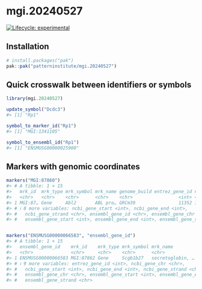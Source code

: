 
<!-- README.md is generated from README.Rmd. Please edit that file -->

# mgi.20240527

<!-- badges: start -->

[![Lifecycle:
experimental](https://img.shields.io/badge/lifecycle-experimental-orange.svg)](https://lifecycle.r-lib.org/articles/stages.html#experimental)
<!-- badges: end -->

## Installation

``` r
# install.packages("pak")
pak::pak("patterninstitute/mgi.20240527")
```

## Quick crosswalk between identifiers or symbols

``` r
library(mgi.20240527)

update_symbol("Dcdc3")
#> [1] "Rp1"
```

``` r
symbol_to_marker_id("Rp1")
#> [1] "MGI:1341105"
```

``` r
symbol_to_ensembl_id("Rp1")
#> [1] "ENSMUSG00000025900"
```

## Markers with genomic coordinates

``` r
markers("MGI:87860")
#> # A tibble: 1 × 15
#>   mrk_id  mrk_type mrk_symbol mrk_name genome_build entrez_gene_id ncbi_gene_chr
#>   <chr>   <chr>    <chr>      <chr>    <chr>                 <int> <chr>        
#> 1 MGI:87… Gene     Abl2       ABL pro… GRCm39                11352 1            
#> # ℹ 8 more variables: ncbi_gene_start <int>, ncbi_gene_end <int>,
#> #   ncbi_gene_strand <chr>, ensembl_gene_id <chr>, ensembl_gene_chr <chr>,
#> #   ensembl_gene_start <int>, ensembl_gene_end <int>, ensembl_gene_strand <chr>
```

``` r

markers("ENSMUSG00000066583", "ensembl_gene_id")
#> # A tibble: 1 × 15
#>   ensembl_gene_id    mrk_id    mrk_type mrk_symbol mrk_name         genome_build
#>   <chr>              <chr>     <chr>    <chr>      <chr>            <chr>       
#> 1 ENSMUSG00000066583 MGI:87862 Gene     Scgb1b27   secretoglobin, … GRCm39      
#> # ℹ 9 more variables: entrez_gene_id <int>, ncbi_gene_chr <chr>,
#> #   ncbi_gene_start <int>, ncbi_gene_end <int>, ncbi_gene_strand <chr>,
#> #   ensembl_gene_chr <chr>, ensembl_gene_start <int>, ensembl_gene_end <int>,
#> #   ensembl_gene_strand <chr>
```
